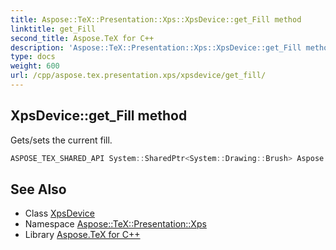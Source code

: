```yaml
---
title: Aspose::TeX::Presentation::Xps::XpsDevice::get_Fill method
linktitle: get_Fill
second_title: Aspose.TeX for C++
description: 'Aspose::TeX::Presentation::Xps::XpsDevice::get_Fill method. Gets/sets the current fill in C++.'
type: docs
weight: 600
url: /cpp/aspose.tex.presentation.xps/xpsdevice/get_fill/
---
```

## XpsDevice::get_Fill method


Gets/sets the current fill.

```cpp
ASPOSE_TEX_SHARED_API System::SharedPtr<System::Drawing::Brush> Aspose::TeX::Presentation::Xps::XpsDevice::get_Fill() override
```




## See Also

* Class [XpsDevice](../)
* Namespace [Aspose::TeX::Presentation::Xps](../../)
* Library [Aspose.TeX for C++](../../../)
